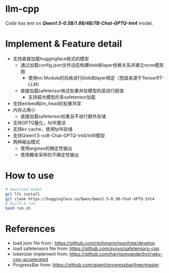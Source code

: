 # llm-cpp

Code has test on ***Qwen1.5-0.5B/1.8B/4B/7B-Chat-GPTQ-Int4*** model.

# Implement & Feature detail
 - 支持直接加载huggingface格式的模型
    - 通过加载config.json文件动态构建blob和layer依赖关系并建立ncnn模型图
        - 使用nn.Module的风格进行blob和layer绑定（思路来源于TensorRT-LLM）
    - 直接加载safetensor格式权重并给模型的层进行赋值
        - 支持超大模型的多safetensor加载
 - 支持embed和lm_head的权重共享
 - 内存占用小
    - 直接加载safetensor权重且不进行额外存储
 - 支持GPTQ量化，fp16激活
 - 支持kv cache，使用fp16存储
 - 支持Qwen1.5-xxB-Chat-GPTQ-Int4/Int8模型
 - 两种输出模式
    - 使用argmax的确定性输出
    - 使用概率采样的不确定性输出

# How to use
```bash
# download model
git lfs install
git clone https://huggingface.co/Qwen/Qwen1.5-0.5B-Chat-GPTQ-Int4
# build & run
bash run.sh
```

# References
 - load json file from : https://github.com/nlohmann/json/tree/develop
 - load safetensors file from: https://github.com/syoyo/safetensors-cpp
 - tokenizer implement from: https://github.com/harrisonvanderbyl/rwkv-cpp-accelerated
 - ProgressBar from: https://github.com/gipert/progressbar/tree/master